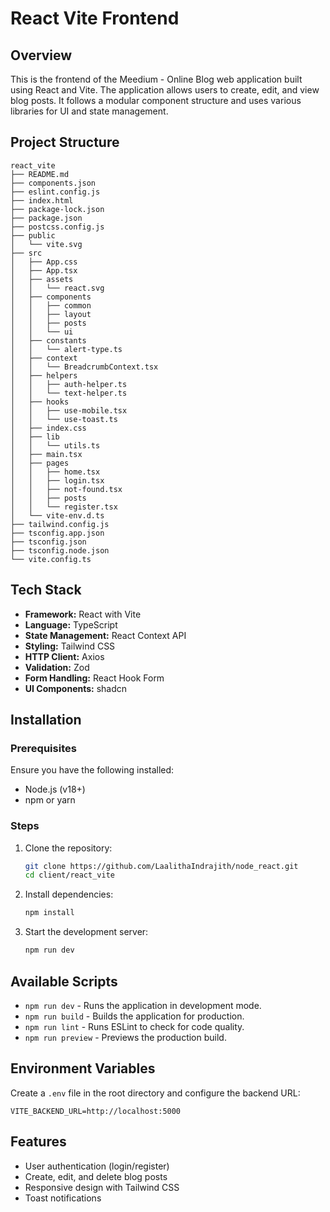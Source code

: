 # React Vite Frontend

## Overview
This is the frontend of the Meedium - Online Blog web application built using React and Vite. The application allows users to create, edit, and view blog posts. It follows a modular component structure and uses various libraries for UI and state management.

## Project Structure
```
react_vite
├── README.md
├── components.json
├── eslint.config.js
├── index.html
├── package-lock.json
├── package.json
├── postcss.config.js
├── public
│   └── vite.svg
├── src
│   ├── App.css
│   ├── App.tsx
│   ├── assets
│   │   └── react.svg
│   ├── components
│   │   ├── common
│   │   ├── layout
│   │   ├── posts
│   │   └── ui
│   ├── constants
│   │   └── alert-type.ts
│   ├── context
│   │   └── BreadcrumbContext.tsx
│   ├── helpers
│   │   ├── auth-helper.ts
│   │   └── text-helper.ts
│   ├── hooks
│   │   ├── use-mobile.tsx
│   │   └── use-toast.ts
│   ├── index.css
│   ├── lib
│   │   └── utils.ts
│   ├── main.tsx
│   ├── pages
│   │   ├── home.tsx
│   │   ├── login.tsx
│   │   ├── not-found.tsx
│   │   ├── posts
│   │   └── register.tsx
│   └── vite-env.d.ts
├── tailwind.config.js
├── tsconfig.app.json
├── tsconfig.json
├── tsconfig.node.json
└── vite.config.ts
```

## Tech Stack
- **Framework:** React with Vite
- **Language:** TypeScript
- **State Management:** React Context API
- **Styling:** Tailwind CSS
- **HTTP Client:** Axios
- **Validation:** Zod
- **Form Handling:** React Hook Form
- **UI Components:** shadcn

## Installation
### Prerequisites
Ensure you have the following installed:
- Node.js (v18+)
- npm or yarn

### Steps
1. Clone the repository:
   ```sh
   git clone https://github.com/LaalithaIndrajith/node_react.git
   cd client/react_vite
   ```
2. Install dependencies:
   ```sh
   npm install
   ```
3. Start the development server:
   ```sh
   npm run dev
   ```

## Available Scripts
- `npm run dev` - Runs the application in development mode.
- `npm run build` - Builds the application for production.
- `npm run lint` - Runs ESLint to check for code quality.
- `npm run preview` - Previews the production build.

## Environment Variables
Create a `.env` file in the root directory and configure the backend URL:
```
VITE_BACKEND_URL=http://localhost:5000
```

## Features
- User authentication (login/register)
- Create, edit, and delete blog posts
- Responsive design with Tailwind CSS
- Toast notifications